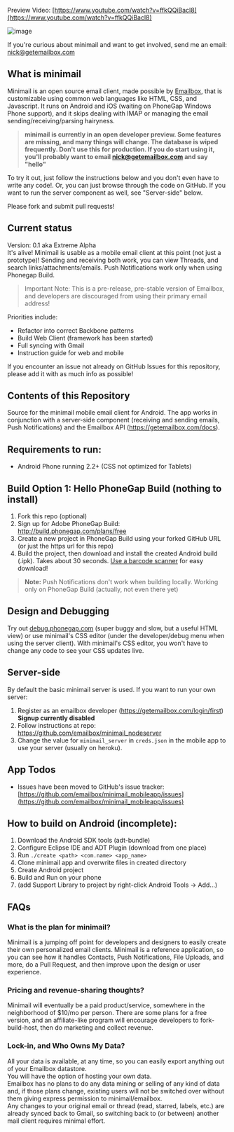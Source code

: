 Preview Video: [https://www.youtube.com/watch?v=ffkQQiBacl8](https://www.youtube.com/watch?v=ffkQQiBacl8) 

![image](https://s3.amazonaws.com/emailboxv1/phone_table1.png)

If you're curious about minimail and want to get involved, send me an email: nick@getemailbox.com  

## What is minimail  

Minimail is an open source email client, made possible by [Emailbox](https://getemailbox.com), that is customizable using common web languages like HTML, CSS, and Javascript. It runs on Android and iOS (waiting on PhoneGap Windows Phone support), and it skips dealing with IMAP or managing the email sending/receiving/parsing hairyness.  

> **minimail is currently in an open developer preview. Some features are missing, and many things will change. The database is wiped frequently. Don't use this for production. If you do start using it, you'll probably want to email nick@getemailbox.com and say "hello"**

To try it out, just follow the instructions below and you don't even have to write any code!. Or, you can just browse through the code on GitHub. If you want to run the server component as well, see "Server-side" below.  

Please fork and submit pull requests!  

## Current status 

Version: 0.1 aka Extreme Alpha  
It's alive! Minimail is usable as a mobile email client at this point (not just a prototype)! Sending and receiving both work, you can view Threads, and search links/attachments/emails. Push Notifications work only when using Phonegap Build.  

> Important Note: This is a pre-release, pre-stable version of Emailbox, and developers are discouraged from using their primary email address! 

Priorities include: 
- Refactor into correct Backbone patterns
- Build Web Client (framework has been started) 
- Full syncing with Gmail
- Instruction guide for web and mobile

If you encounter an issue not already on GitHub Issues for this repository, please add it with as much info as possible! 

## Contents of this Repository  
Source for the minimail mobile email client for Android. The app works in conjunction with a server-side component (receiving and sending emails, Push Notifications) and the Emailbox API (https://getemailbox.com/docs).  

## Requirements to run:  
- Android Phone running 2.2+ (CSS not optimized for Tablets) 

## Build Option 1: Hello PhoneGap Build (nothing to install)  
1. Fork this repo (optional)
1. Sign up for Adobe PhoneGap Build: http://build.phonegap.com/plans/free 
1. Create a new project in PhoneGap Build using your forked GitHub URL (or just the https url for this repo)  
1. Build the project, then download and install the created Android build (.ipk). Takes about 30 seconds. [Use a barcode scanner](https://play.google.com/store/apps/details?id=com.google.zxing.client.android&hl=en) for easy download! 

> **Note:** Push Notifications don't work when building locally. Working only on PhoneGap Build (actually, not even there yet)

## Design and Debugging  
Try out [debug.phonegap.com](http://debug.phonegap.com) (super buggy and slow, but a useful HTML view) or use minimail's CSS editor (under the developer/debug menu when using the server client). With minimail's CSS editor, you won't have to change any code to see your CSS updates live. 

## Server-side   
By default the basic minimail server is used. If you want to run your own server:  

1. Register as an emailbox developer (https://getemailbox.com/login/first) **Signup currently disabled**  
1. Follow instructions at repo: https://github.com/emailbox/minimail_nodeserver  
1. Change the value for `minimail_server` in `creds.json` in the mobile app to use your server (usually on heroku). 

## App Todos
- Issues have been moved to GitHub's issue tracker: [https://github.com/emailbox/minimail_mobileapp/issues](https://github.com/emailbox/minimail_mobileapp/issues)


## How to build on Android (incomplete):  
1. Download the Android SDK tools (adt-bundle) 
1. Configure Eclipse IDE and ADT Plugin (download from one place)  
1. Run `./create <path> <com.name> <app_name>`  
1. Clone minimail app and overwrite files in created directory  
1. Create Android project  
1. Build and Run on your phone  
1. (add Support Library to project by right-click Android Tools -> Add...)


## FAQs  

### What is the plan for minimail?  
Minimail is a jumping off point for developers and designers to easily create their own personalized email clients. Minimail is a reference application, so you can see how it handles Contacts, Push Notifications, File Uploads, and more, do a Pull Request, and then improve upon the design or user experience. 

### Pricing and revenue-sharing thoughts? 
Minimail will eventually be a paid product/service, somewhere in the neighborhood of $10/mo per person. There are some plans for a free version, and an affiliate-like program will encourage developers to fork-build-host, then do marketing and collect revenue. 

### Lock-in, and Who Owns My Data?  
All your data is available, at any time, so you can easily export anything out of your Emailbox datastore.  
You will have the option of hosting your own data.  
Emailbox has no plans to do any data mining or selling of any kind of data and, if those plans change, existing users will not be switched over without them giving express permission to minimail/emailbox.  
Any changes to your original email or thread (read, starred, labels, etc.) are already synced back to Gmail, so switching back to (or between) another mail client requires minimal effort. 








